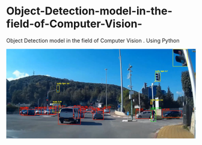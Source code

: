# Object-Detection-model-in-the-field-of-Computer-Vision-
Object Detection model in the field of Computer Vision . Using Python


<img src="Object detection.png" alt="תמונת זיהוי אובייקטים">

